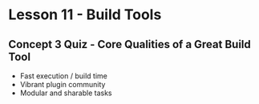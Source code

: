 # Lesson 11 - Build Tools

## Concept 3 Quiz - Core Qualities of a Great Build Tool

- Fast execution / build time
- Vibrant plugin community
- Modular and sharable tasks
